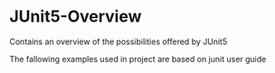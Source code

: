 # JUnit5-Overview

Contains an overview of the possibilities offered by JUnit5

The fallowing examples used in project are based on junit user guide
